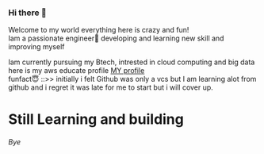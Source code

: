### Hi there 👋
Welcome to my world everything here is crazy and fun! <br/>
Iam a passionate engineer🙂 developing and learning new skill and improving myself<br/>

Iam currently pursuing my Btech, intrested in cloud computing and big data here is my aws educate profile 
<a href="https://www.awseducate.com/student/s/">MY profile</a><br/>
funfact😇 ::>> initially i felt Github was only a vcs but I am learning alot from github and i regret it was late for me to start but i will cover up.<br/>
<h1> Still Learning and building</h1>
<h6>Bye </h6>



<!--
**shamanth-ch/shamanth-ch** is a ✨ _special_ ✨ repository because its `README.md` (this file) appears on your GitHub profile.
>
